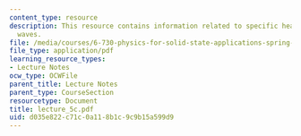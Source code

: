 ```yaml
---
content_type: resource
description: This resource contains information related to specific heat of lattice
  waves.
file: /media/courses/6-730-physics-for-solid-state-applications-spring-2003/d035e822c71c0a118b1c9c9b15a599d9_lecture_5c.pdf
file_type: application/pdf
learning_resource_types:
- Lecture Notes
ocw_type: OCWFile
parent_title: Lecture Notes
parent_type: CourseSection
resourcetype: Document
title: lecture_5c.pdf
uid: d035e822-c71c-0a11-8b1c-9c9b15a599d9
---
```

